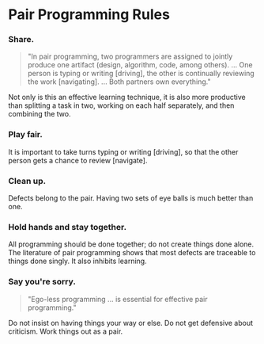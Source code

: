 # Pair Programming Rules

### Share.
> "In pair programming, two programmers are assigned to jointly produce one artifact (design, algorithm, code, among others). ... One person is typing or writing [driving], the other is continually reviewing the work [navigating]. ... Both partners own everything."

Not only is this an effective learning technique, it is also more productive than splitting a task in two, working on each half separately, and then combining the two.

### Play fair.
It is important to take turns typing or writing [driving], so that the other person gets a chance to review [navigate].

### Clean up.
Defects belong to the pair. Having two sets of eye balls is much better than one.

### Hold hands and stay together.
All programming should be done together; do not create things done alone. The literature of pair programming shows that most defects are traceable to things done singly. It also inhibits learning.

### Say you're sorry.

>"Ego-less programming ... is essential for effective pair programming."

Do not insist on having things your way or else. Do not get defensive about criticism. Work things out as a pair.
